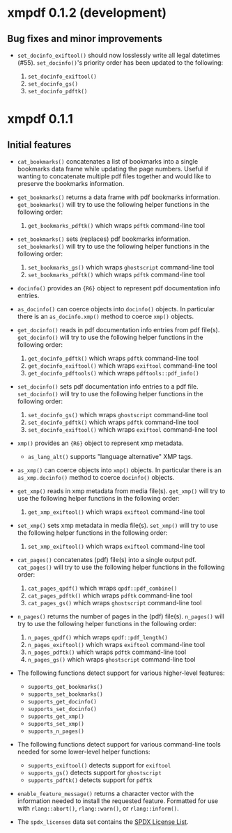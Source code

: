 xmpdf 0.1.2 (development)
=========================

Bug fixes and minor improvements
--------------------------------

* `set_docinfo_exiftool()` should now losslessly write all legal datetimes (#55).
  `set_docinfo()`'s priority order has been updated to the following:

  1. `set_docinfo_exiftool()`
  2. `set_docinfo_gs()`
  3. `set_docinfo_pdftk()`

xmpdf 0.1.1
===========

Initial features
----------------

* `cat_bookmarks()` concatenates a list of bookmarks
  into a single bookmarks data frame while updating the page numbers.
  Useful if wanting to concatenate multiple pdf files together and
  would like to preserve the bookmarks information.
* `get_bookmarks()` returns a data frame with pdf bookmarks information.
  `get_bookmarks()` will try to use the following helper functions in the following order:

  1. `get_bookmarks_pdftk()` which wraps `pdftk` command-line tool

* `set_bookmarks()` sets (replaces) pdf bookmarks information.
  `set_bookmarks()` will try to use the following helper functions in the following order:

  1. `set_bookmarks_gs()` which wraps `ghostscript` command-line tool
  2. `set_bookmarks_pdftk()` which wraps `pdftk` command-line tool

* `docinfo()` provides an `{R6}` object to represent pdf documentation info entries.
* `as_docinfo()` can coerce objects into `docinfo()` objects.
  In particular there is an `as_docinfo.xmp()` method to coerce `xmp()` objects.
* `get_docinfo()` reads in pdf documentation info entries from pdf file(s).
  `get_docinfo()` will try to use the following helper functions in the following order:

  1. `get_docinfo_pdftk()` which wraps `pdftk` command-line tool
  2. `get_docinfo_exiftool()` which wraps `exiftool` command-line tool
  3. `get_docinfo_pdftools()` which wraps `pdftools::pdf_info()`

* `set_docinfo()` sets pdf documentation info entries to a pdf file.
  `set_docinfo()` will try to use the following helper functions in the following order:

  1. `set_docinfo_gs()` which wraps `ghostscript` command-line tool
  2. `set_docinfo_pdftk()` which wraps `pdftk` command-line tool
  3. `set_docinfo_exiftool()` which wraps `exiftool` command-line tool

* `xmp()` provides an `{R6}` object to represent xmp metadata.

  + `as_lang_alt()` supports "language alternative" XMP tags.

* `as_xmp()` can coerce objects into `xmp()` objects.
  In particular there is an `as_xmp.docinfo()` method to coerce `docinfo()` objects.
* `get_xmp()` reads in xmp metadata from media file(s).
  `get_xmp()` will try to use the following helper functions in the following order:

  1. `get_xmp_exiftool()` which wraps `exiftool` command-line tool

* `set_xmp()` sets xmp metadata in media file(s).
  `set_xmp()` will try to use the following helper functions in the following order:

  1. `set_xmp_exiftool()` which wraps `exiftool` command-line tool

* `cat_pages()` concatenates (pdf) file(s) into a single output pdf.
  `cat_pages()` will try to use the following helper functions in the following order:
 
  1. `cat_pages_qpdf()` which wraps `qpdf::pdf_combine()`
  2. `cat_pages_pdftk()` which wraps `pdftk` command-line tool
  3. `cat_pages_gs()` which wraps `ghostscript` command-line tool

* `n_pages()` returns the number of pages in the (pdf) file(s).
  `n_pages()` will try to use the following helper functions in the following order:
 
  1. `n_pages_qpdf()` which wraps `qpdf::pdf_length()`
  2. `n_pages_exiftool()` which wraps `exiftool` command-line tool
  3. `n_pages_pdftk()` which wraps `pdftk` command-line tool
  4. `n_pages_gs()` which wraps `ghostscript` command-line tool

* The following functions detect support for various higher-level features:

  * `supports_get_bookmarks()`
  * `supports_set_bookmarks()`
  * `supports_get_docinfo()`
  * `supports_set_docinfo()`
  * `supports_get_xmp()`
  * `supports_set_xmp()`
  * `supports_n_pages()`

* The following functions detect support for various command-line tools needed for some
  lower-level helper functions:

  * `supports_exiftool()` detects support for `exiftool`
  * `supports_gs()` detects support for `ghostscript`
  * `supports_pdftk()` detects support for `pdftk`

* `enable_feature_message()` returns a character vector with the
  information needed to install the requested feature.
  Formatted for use with `rlang::abort()`, `rlang::warn()`, or `rlang::inform()`.

* The `spdx_licenses` data set contains the [SPDX License List](https://spdx.org/licenses/).
